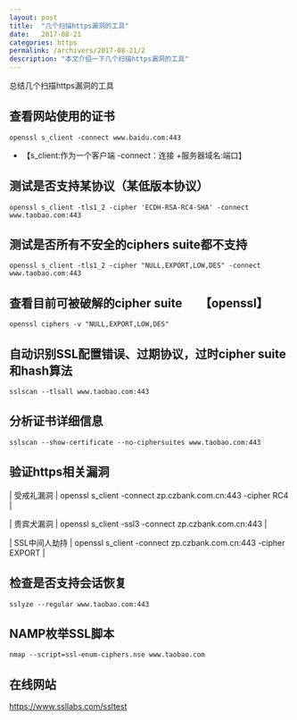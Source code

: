 ```yaml
---
layout: post
title:  "几个扫描https漏洞的工具"
date:   2017-08-21
categories: https
permalink: /archivers/2017-08-21/2
description: "本文介绍一下几个扫描https漏洞的工具"
---
```

总结几个扫描https漏洞的工具
<!--more-->
## 查看网站使用的证书

`openssl s_client -connect www.baidu.com:443`

* 【s_client:作为一个客户端 -connect：连接 +服务器域名:端口】

## 测试是否支持某协议（某低版本协议）

`openssl s_client -tls1_2 -cipher 'ECDH-RSA-RC4-SHA' -connect www.taobao.com:443`

## 测试是否所有不安全的ciphers suite都不支持

`openssl s_client -tls1_2 -cipher "NULL,EXPORT,LOW,DES" -connect www.taobao.com:443`

## 查看目前可被破解的cipher suite　　【openssl】

`openssl ciphers -v "NULL,EXPORT,LOW,DES"`

## 自动识别SSL配置错误、过期协议，过时cipher suite 和hash算法

`sslscan --tlsall www.taobao.com:443`

## 分析证书详细信息

`sslscan --show-certificate --no-ciphersuites www.taobao.com:443`

## 验证https相关漏洞

| 受戒礼漏洞 | openssl s_client -connect zp.czbank.com.cn:443 -cipher RC4 |

| 贵宾犬漏洞 | openssl s_client -ssl3 -connect zp.czbank.com.cn:443 |

| SSL中间人劫持 | openssl s_client -connect zp.czbank.com.cn:443 -cipher EXPORT |

## 检查是否支持会话恢复

`sslyze --regular www.taobao.com:443`

## NAMP枚举SSL脚本

`nmap --script=ssl-enum-ciphers.nse www.taobao.com`

## 在线网站

https://www.ssllabs.com/ssltest
